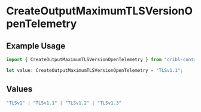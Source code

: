 # CreateOutputMaximumTLSVersionOpenTelemetry

## Example Usage

```typescript
import { CreateOutputMaximumTLSVersionOpenTelemetry } from "cribl-control-plane/models/operations";

let value: CreateOutputMaximumTLSVersionOpenTelemetry = "TLSv1.1";
```

## Values

```typescript
"TLSv1" | "TLSv1.1" | "TLSv1.2" | "TLSv1.3"
```